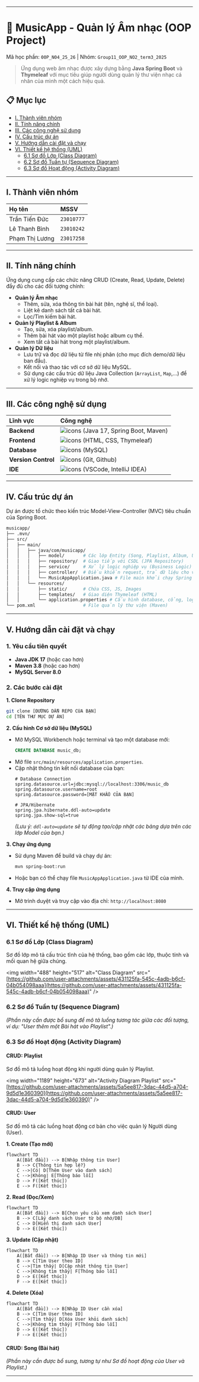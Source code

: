 

-----

# 🎵 MusicApp - Quản lý Âm nhạc (OOP Project)

Mã học phần: `00P_N04_25_26` | Nhóm: `Group11_OOP_NO2_term3_2025`

[](https://www.java.com)
[](https://spring.io/projects/spring-boot)
[](https://www.mysql.com/)
[](https://www.thymeleaf.org/)

> Ứng dụng web âm nhạc được xây dựng bằng **Java Spring Boot** và **Thymeleaf** với mục tiêu giúp người dùng quản lý thư viện nhạc cá nhân của mình một cách hiệu quả.

## 📋 Mục lục

  * [I. Thành viên nhóm](#i-thành-viên-nhóm)
  * [II. Tính năng chính](#ii-tính-năng-chính)
  * [III. Các công nghệ sử dụng](#iii-các-công-nghệ-sử-dụng)
  * [IV. Cấu trúc dự án](#iv-cấu-trúc-dự-án)
  * [V. Hướng dẫn cài đặt và chạy](#v-hướng-dẫn-cài-đặt-và-chạy)
  * [VI. Thiết kế hệ thống (UML)](#vi-thiết-kế-hệ-thống-uml)
      * [6.1 Sơ đồ Lớp (Class Diagram)](#61-sơ-đồ-lớp-class-diagram)
      * [6.2 Sơ đồ Tuần tự (Sequence Diagram)](#62-sơ-đồ-tuần-tự-sequence-diagram)
      * [6.3 Sơ đồ Hoạt động (Activity Diagram)](#63-sơ-đồ-hoạt-động-activity-diagram)

-----

## I. Thành viên nhóm

| Họ tên | MSSV |
| :--- | :--- |
| Trần Tiến Đức | `23010777` |
| Lê Thanh Bình | `23010242` |
| Phạm Thị Lương | `23017258` |

-----

## II. Tính năng chính

Ứng dụng cung cấp các chức năng CRUD (Create, Read, Update, Delete) đầy đủ cho các đối tượng chính:

  * **Quản lý Âm nhạc**
      * Thêm, sửa, xóa thông tin bài hát (tên, nghệ sĩ, thể loại).
      * Liệt kê danh sách tất cả bài hát.
      * Lọc/Tìm kiếm bài hát.
  * **Quản lý Playlist & Album**
      * Tạo, sửa, xóa playlist/album.
      * Thêm bài hát vào một playlist hoặc album cụ thể.
      * Xem tất cả bài hát trong một playlist/album.
  * **Quản lý Dữ liệu**
      * Lưu trữ và đọc dữ liệu từ file nhị phân (cho mục đích demo/dữ liệu ban đầu).
      * Kết nối và thao tác với cơ sở dữ liệu MySQL.
      * Sử dụng các cấu trúc dữ liệu Java Collection (`ArrayList`, `Map`,...) để xử lý logic nghiệp vụ trong bộ nhớ.

-----

## III. Các công nghệ sử dụng

| Lĩnh vực | Công nghệ |
| :--- | :--- |
| **Backend** | ![icons](https://skillicons.dev/icons?i=java,spring,maven) (Java 17, Spring Boot, Maven) |
| **Frontend** | ![icons](https://skillicons.dev/icons?i=html,css,thymeleaf) (HTML, CSS, Thymeleaf) |
| **Database** | ![icons](https://skillicons.dev/icons?i=mysql) (MySQL) |
| **Version Control** | ![icons](https://skillicons.dev/icons?i=git,github) (Git, Github) |
| **IDE** | ![icons](https://skillicons.dev/icons?i=vscode,idea) (VSCode, IntelliJ IDEA) |

-----

## IV. Cấu trúc dự án

Dự án được tổ chức theo kiến trúc Model-View-Controller (MVC) tiêu chuẩn của Spring Boot.

```bash
musicapp/
├── .mvn/
├── src/
│   ├── main/
│   │   ├── java/com/musicapp/
│   │   │   ├── model/       # Các lớp Entity (Song, Playlist, Album, User)
│   │   │   ├── repository/  # Giao tiếp với CSDL (JPA Repository)
│   │   │   ├── service/     # Xử lý logic nghiệp vụ (Business Logic)
│   │   │   ├── controller/  # Điều khiển request, trả dữ liệu cho view
│   │   │   └── MusicAppApplication.java # File main khởi chạy Spring Boot
│   │   └── resources/
│   │       ├── static/      # Chứa CSS, JS, Images
│   │       ├── templates/   # Giao diện Thymeleaf (HTML)
│   │       └── application.properties # Cấu hình database, cổng, logging
└── pom.xml                  # File quản lý thư viện (Maven)
```

-----

## V. Hướng dẫn cài đặt và chạy

### 1\. Yêu cầu tiên quyết

  * **Java JDK 17** (hoặc cao hơn)
  * **Maven 3.8** (hoặc cao hơn)
  * **MySQL Server 8.0**

### 2\. Các bước cài đặt

**1. Clone Repository**

```bash
git clone [ĐƯỜNG DẪN REPO CỦA BẠN]
cd [TÊN THƯ MỤC DỰ ÁN]
```

**2. Cấu hình Cơ sở dữ liệu (MySQL)**

  * Mở MySQL Workbench hoặc terminal và tạo một database mới:
    ```sql
    CREATE DATABASE music_db;
    ```
  * Mở file `src/main/resources/application.properties`.
  * Cập nhật thông tin kết nối database của bạn:
    ```properties
    # Database Connection
    spring.datasource.url=jdbc:mysql://localhost:3306/music_db
    spring.datasource.username=root
    spring.datasource.password=[MẬT KHẨU CỦA BẠN]

    # JPA/Hibernate
    spring.jpa.hibernate.ddl-auto=update
    spring.jpa.show-sql=true
    ```
    *(Lưu ý: `ddl-auto=update` sẽ tự động tạo/cập nhật các bảng dựa trên các lớp Model của bạn.)*

**3. Chạy ứng dụng**

  * Sử dụng Maven để build và chạy dự án:
    ```bash
    mvn spring-boot:run
    ```
  * Hoặc bạn có thể chạy file `MusicAppApplication.java` từ IDE của mình.

**4. Truy cập ứng dụng**

  * Mở trình duyệt và truy cập vào địa chỉ: `http://localhost:8080`

-----

## VI. Thiết kế hệ thống (UML)

### 6.1 Sơ đồ Lớp (Class Diagram)

Sơ đồ lớp mô tả cấu trúc tĩnh của hệ thống, bao gồm các lớp, thuộc tính và mối quan hệ giữa chúng.

\<img width="488" height="517" alt="Class Diagram" src="[https://github.com/user-attachments/assets/431125fa-545c-4adb-b6cf-04b054098aaa](https://github.com/user-attachments/assets/431125fa-545c-4adb-b6cf-04b054098aaa)" /\>

### 6.2 Sơ đồ Tuần tự (Sequence Diagram)

*(Phần này cần được bổ sung để mô tả luồng tương tác giữa các đối tượng, ví dụ: "User thêm một Bài hát vào Playlist".)*

### 6.3 Sơ đồ Hoạt động (Activity Diagram)

#### CRUD: Playlist

Sơ đồ mô tả luồng hoạt động khi người dùng quản lý Playlist.

\<img width="1189" height="673" alt="Activity Diagram Playlist" src="[https://github.com/user-attachments/assets/5a5ee817-3dac-44d5-a704-9d5d1e360390](https://github.com/user-attachments/assets/5a5ee817-3dac-44d5-a704-9d5d1e360390)" /\>

#### CRUD: User

Sơ đồ mô tả các luồng hoạt động cơ bản cho việc quản lý Người dùng (User).

**1. Create (Tạo mới)**

```mermaid
flowchart TD
    A([Bắt đầu]) --> B[Nhập thông tin User]
    B --> C{Thông tin hợp lệ?}
    C -->|Có| D[Thêm User vào danh sách]
    C -->|Không| E[Thông báo lỗi]
    D --> F([Kết thúc])
    E --> F([Kết thúc])
```

**2. Read (Đọc/Xem)**

```mermaid
flowchart TD
    A([Bắt đầu]) --> B[Chọn yêu cầu xem danh sách User]
    B --> C[Lấy danh sách User từ bộ nhớ/DB]
    C --> D[Hiển thị danh sách User]
    D --> E([Kết thúc])
```

**3. Update (Cập nhật)**

```mermaid
flowchart TD
    A([Bắt đầu]) --> B[Nhập ID User và thông tin mới]
    B --> C[Tìm User theo ID]
    C -->|Tìm thấy| D[Cập nhật thông tin User]
    C -->|Không tìm thấy| F[Thông báo lỗi]
    D --> E([Kết thúc])
    F --> E([Kết thúc])
```

**4. Delete (Xóa)**

```mermaid
flowchart TD
    A([Bắt đầu]) --> B[Nhập ID User cần xóa]
    B --> C[Tìm User theo ID]
    C -->|Tìm thấy| D[Xóa User khỏi danh sách]
    C -->|Không tìm thấy| F[Thông báo lỗi]
    D --> E([Kết thúc])
    F --> E([Kết thúc])
```

#### CRUD: Song (Bài hát)

*(Phần này cần được bổ sung, tương tự như Sơ đồ hoạt động của User và Playlist.)*

-----

